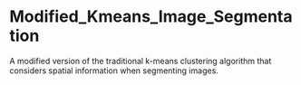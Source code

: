 # Modified_Kmeans_Image_Segmentation
A modified version of the traditional k-means clustering algorithm that considers spatial information when segmenting images.
